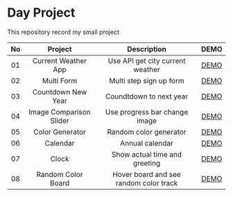 # Day Project

This repository record my small project

| No  |         Project         |              Description               |                                  DEMO                                  |
| :-: | :---------------------: | :------------------------------------: | :--------------------------------------------------------------------: |
| 01  |   Current Weather App   |    Use API get city current weather    |   [DEMO](https://day-project.zkhsin.now.sh/Current%20Weather%20App/)   |
| 02  |       Multi Form        |        Multi step sign up form         |       [DEMO](https://day-project.zkhsin.now.sh/Registor%20Form/)       |
| 03  |   Countdown New Year    |        Coundtdown to next year         |   [DEMO](https://day-project.zkhsin.now.sh/Countdown%20New%20Year/)    |
| 04  | Image Comparison Slider |     Use progress bar change image      | [DEMO](https://day-project.zkhsin.now.sh/Image%20Comparison%20Slider/) |
| 05  |     Color Generator     |         Random color generator         |      [DEMO](https://day-project.zkhsin.now.sh/Color%20Generator/)      |
| 06  |        Calendar         |            Annual calendar             |          [DEMO](https://day-project.zkhsin.now.sh/Calendar/)           |
| 07  |          Clock          |     Show actual time and greeting      |            [DEMO](https://day-project.zkhsin.now.sh/Clock/)            |
| 08  |   Random Color Board    | Hover board and see random color track |   [DEMO](https://day-project.zkhsin.now.sh/Random%20Color%20Board/)    |
